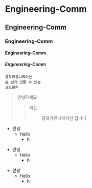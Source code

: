 # Engineering-Comm
## Engineering-Comm
### Engineering-Comm
#### Engineering-Comm
##### Engineering-Comm
```
공학커뮤니케이션
손 쉽게 만들 수 있는
코드블럭
```

> 안녕하세요
>> 저는 
>>> 공학커뮤니케이션 입니다.

+ 안녕
  + Hello
    + hi


* 안녕
  * Hello
    * hi

- 안녕
  - Hello
    - hi
